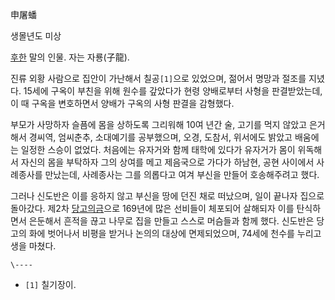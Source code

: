 申屠蟠

생몰년도 미상

[후한](%ED%9B%84%ED%95%9C.md) 말의 인물. 자는 자룡(子龍).

진류 외황 사람으로 집안이 가난해서 칠공`[1]`으로 있었으며, 젊어서 명망과 절조를 지녔다. 15세에 구옥이 부친을 위해 원수를 갚았다가
현령 양배로부터 사형을 판결받았는데, 이 때 구옥을 변호하면서 양배가 구옥의 사형 판결을 감형했다.

부모가 사망하자 슬픔에 몸을 상하도록 그리워해 10여 년간 술, 고기를 먹지 않았고 은거해서 경씨역, 엄씨춘추, 소대예기를 공부했으며,
오경, 도참서, 위서에도 밝았고 배움에는 일정한 스승이 없었다. 처음에는 유자거와 함께 태학에 있다가 유자거가 몸이 위독해서 자신의 몸을
부탁하자 그의 상여를 메고 제음국으로 가다가 하남현, 공현 사이에서 사례종사를 만났는데, 사례종사는 그를 의롭다고 여겨 부신을 만들어
호송해주려고 했다.

그러나 신도반은 이를 응하지 않고 부신을 땅에 던진 채로 떠났으며, 일이 끝나자 집으로 돌아갔다. 제2차 [당고의금](%EB%8B%B9%EA%B3%A0%EC%9D%98%20%EA%B8%88.md)으로 169년에 많은 선비들이 체포되어 살해되자 이를
탄식하면서 은둔해서 흔적을 끊고 나무로 집을 만들고 스스로 머슴들과 함께 했다. 신도반은 당고의 화에 벗어나서 비평을 받거나 논의의 대상에
면제되었으며, 74세에 천수를 누리고 생을 마쳤다.

`\----`

  * `[1]` 칠기장이.

